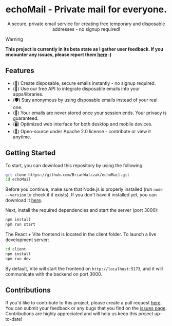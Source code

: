 <h1 align="center">echoMail - Private mail for everyone.</h1>
<p align="center">A secure, private email service for creating free temporary and disposable addresses - no signup required!</p>

> [!WARNING]
> **This project is currently in its beta state as I gather user feedback. If you encounter any issues, please report them <a href='https://github.com/BrianWalczak/echoMail/issues'>here</a> :)**

## Features
- (📧) Create disposable, secure emails instantly - no signup required.
- (🔗) Use our free API to integrate disposable emails into your apps/libraries.
- (🛡️) Stay anonymous by using disposable emails instead of your real one.
- (📂) Your emails are never stored once your session ends. Your privacy is guaranteed.
- (🖥️) Optimized web interface for both desktop and mobile devices.
- (👤) Open-source under Apache 2.0 license - contribute or view it anytime.

## Getting Started

To start, you can download this repository by using the following:
```bash
git clone https://github.com/BrianWalczak/echoMail.git
cd echoMail
```

Before you continue, make sure that Node.js is properly installed (run `node --version` to check if it exists). If you don't have it installed yet, you can download it [here](https://nodejs.org/en/download).

Next, install the required dependencies and start the server (port 3000):
```bash
npm install
npm run start
```

The React + Vite frontend is located in the client folder. To launch a live development server:
```bash
cd client
npm install
npm run dev
```

By default, Vite will start the frontend on `http://localhost:5173`, and it will communicate with the backend on port 3000.

## Contributions

If you'd like to contribute to this project, please create a pull request [here](https://github.com/BrianWalczak/echoMail/pulls). You can submit your feedback or any bugs that you find on the <a href='https://github.com/BrianWalczak/echoMail/issues'>issues page</a>. Contributions are highly appreciated and will help us keep this project up-to-date!
